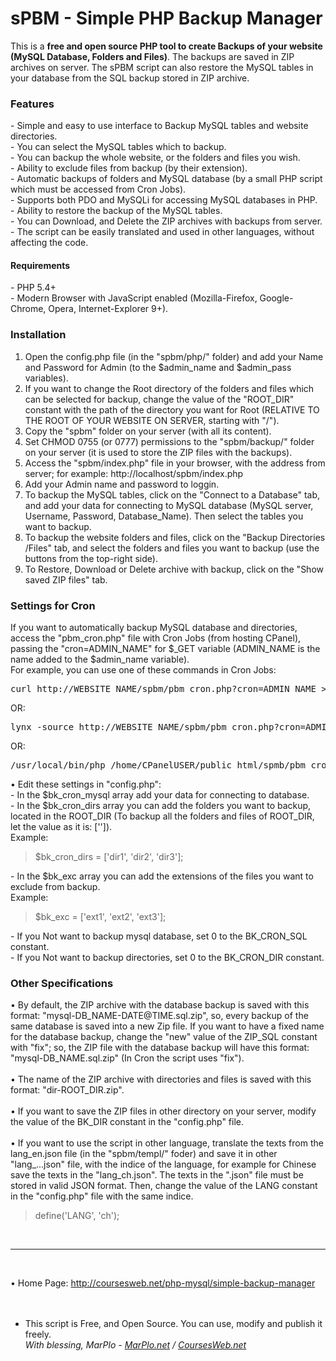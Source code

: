 <h1>sPBM - Simple PHP Backup Manager</h1>
This is a <strong>free and open source PHP tool to create Backups of your website (MySQL Database, Folders and Files)</strong>. The backups are saved in ZIP archives on server. The sPBM script can also restore the MySQL tables in your database from the SQL backup stored in ZIP archive.
<h3>Features</h3>
- Simple and easy to use interface to Backup MySQL tables and website directories.<br>
- You can select the MySQL tables which to backup.<br>
- You can backup the whole website, or the folders and files you wish.<br>
- Ability to exclude files from backup (by their extension).<br>
- Automatic backups of folders and MySQL database (by a small PHP script which must be accessed from Cron Jobs).<br>
- Supports both PDO and MySQLi for accessing MySQL databases in PHP.<br>
- Ability to restore the backup of the MySQL tables.<br>
- You can Download, and Delete the ZIP archives with backups from server.<br>
- The script can be easily translated and used in other languages, without affecting the code.
<h4>Requirements</h4>
- PHP 5.4+<br>
- Modern Browser with JavaScript enabled (Mozilla-Firefox, Google-Chrome, Opera, Internet-Explorer 9+).
<h3>Installation</h3>
<ol>
 <li>Open the <span class="sb">config.php</span> file (in the "<span class="sbi">spbm/php/</span>" folder) and add your Name and Password for Admin (to the <span class="sbi">$admin_name</span> and <span class="sbi">$admin_pass</span> variables).</li>
 <li>If you want to change the Root directory of the folders and files which can be selected for backup, change the value of the "<span class="sb">ROOT_DIR</span>" constant with the path of the directory you want for Root (RELATIVE TO THE ROOT OF YOUR WEBSITE ON SERVER, starting with "/").</li>
 <li>Copy the "<span class="sb">spbm</span>" folder on your server (with all its content).</li>
 <li>Set CHMOD 0755 (or 0777) permissions to the "<span class="sb">spbm/backup/</span>" folder on your server (it is used to store the ZIP files with the backups).</li>
 <li>Access the "<span class="sb">spbm/index.php</span>" file in your browser, with the address from server; for example: <span class="sbi">http://localhost/spbm/index.php</span></li>
 <li>Add your Admin name and password to loggin.</li>
 <li>To backup the MySQL tables, click on the "<span class="sbi">Connect to a Database</span>" tab, and add your data for connecting to MySQL database (MySQL server, Username, Password, Database_Name). Then select the tables you want to backup.</li>
 <li>To backup the website folders and files, click on the "<span class="sbi">Backup Directories /Files</span>" tab, and select the folders and files you want to backup (use the buttons from the top-right side).</li>
 <li>To Restore, Download or Delete archive with backup, click on the "<span class="sbi">Show saved ZIP files</span>" tab.</li>
</ol>
<h3>Settings for Cron</h3>
If you want to automatically backup MySQL database and directories, access the "<span class="sb">pbm_cron.php</span>" file with Cron Jobs (from hosting CPanel), passing the "<span class="sbi">cron=ADMIN_NAME</span>" for $_GET variable (ADMIN_NAME is the name added to the <span class="sbi">$admin_name</span> variable).<br>
For example, you can use one of these commands in Cron Jobs:
<pre>curl http://WEBSITE_NAME/spbm/pbm_cron.php?cron=ADMIN_NAME > /dev/null</pre>
OR:
<pre>lynx -source http://WEBSITE_NAME/spbm/pbm_cron.php?cron=ADMIN_NAME > /dev/null</pre>
OR:
<pre>/usr/local/bin/php /home/CPanelUSER/public_html/spmb/pbm_cron.php ADMIN_NAME > /dev/null</pre>
&bull; Edit these settings in "<span class="sb">config.php</span>":<br>
- In the <span class="sb">$bk_cron_mysql</span> array add your data for connecting to database.<br>
- In the <span class="sb">$bk_cron_dirs</span> array you can add the folders you want to backup, located in the ROOT_DIR (To backup all the folders and files of ROOT_DIR, let the value as it is: <span class="sb">['']</span>).<br>
Example:
<blockquote class="sb">$bk_cron_dirs = ['dir1', 'dir2', 'dir3'];</blockquote>
- In the <span class="sb">$bk_exc</span> array you can add the extensions of the files you want to exclude from backup.<br>
Example:
<blockquote class="sb">$bk_exc = ['ext1', 'ext2', 'ext3'];</blockquote>
- If you Not want to backup mysql database, set 0 to the <span class="sb">BK_CRON_SQL</span> constant.<br>
- If you Not want to backup directories, set 0 to the <span class="sb">BK_CRON_DIR</span> constant.

<h3>Other Specifications</h3>
&bull; By default, the ZIP archive with the database backup is saved with this format: "<span class="sbi">mysql-DB_NAME-DATE@TIME.sql.zip</span>", so, every backup of the same database is saved into a new Zip file. If you want to have a fixed name for the database backup, change the "<span class="sbi">new</span>" value of the <span class="sb">ZIP_SQL</span> constant with "<span class="sb">fix</span>"; so, the ZIP file with the database backup will have this format: "<span class="sbi">mysql-DB_NAME.sql.zip</span>" (In Cron the script uses "fix").<br><br>
&bull; The name of the ZIP archive with directories and files is saved with this format: "<span class="sbi">dir-ROOT_DIR.zip</span>".<br><br>
&bull; If you want to save the ZIP files in other directory on your server, modify the value of the <span class="sb">BK_DIR</span> constant in the "config.php" file.<br><br>
&bull; If you want to use the script in other language, translate the texts from the <span class="sb">lang_en.json</span> file (in the "<span class="sbi">spbm/templ/</span>" foder) and save it in other "lang_...json" file, with the indice of the language, for example for Chinese save the texts in the "lang_ch.json". The texts in the ".json" file must be stored in valid JSON format. Then, change the value of the <span class="sb">LANG</span> constant in the "config.php" file with the same indice.
<blockquote class="sbi">define('LANG', 'ch');</blockquote><br><hr><br>

 &bull; Home Page: <a href="http://coursesweb.net/php-mysql/simple-backup-manager" title="sPBM - Simple PHP Backup Manager">http://coursesweb.net/php-mysql/simple-backup-manager</a><br><br><br>
 - <span class="sbi">This script is Free, and Open Source. You can use, modify and publish it freely.<br>
 <em id="mp">With blessing, MarPlo - <a href="http://www.marplo.net/" title="MarPlo.net">MarPlo.net</a> / <a href="http://coursesweb.net/" title="CoursesWeb.net">CoursesWeb.net</a></em>

